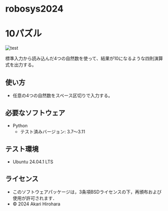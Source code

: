 # robosys2024

# 10パズル
![test](https://github.com/okowa42/robosys2024/actions/workflows/test.yml/badge.svg)

標準入力から読み込んだ4つの自然数を使って、結果が10になるような四則演算式を出力する。

## 使い方
- 任意の4つの自然数をスペース区切りで入力する。

## 必要なソフトウェア
- Python
    - テスト済みバージョン: 3.7～3.11

## テスト環境
- Ubuntu 24.04.1 LTS

## ライセンス
- このソフトウェアパッケージは，3条項BSDライセンスの下，再頒布および使用が許可されます．
- © 2024 Akari Hirohara
